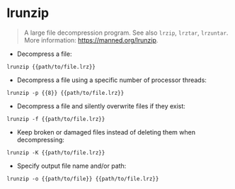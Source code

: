 # lrunzip

> A large file decompression program.
> See also `lrzip`, `lrztar`, `lrzuntar`.
> More information: <https://manned.org/lrunzip>.

- Decompress a file:

`lrunzip {{path/to/file.lrz}}`

- Decompress a file using a specific number of processor threads:

`lrunzip -p {{8}} {{path/to/file.lrz}}`

- Decompress a file and silently overwrite files if they exist:

`lrunzip -f {{path/to/file.lrz}}`

- Keep broken or damaged files instead of deleting them when decompressing:

`lrunzip -K {{path/to/file.lrz}}`

- Specify output file name and/or path:

`lrunzip -o {{path/to/file}} {{path/to/file.lrz}}`
